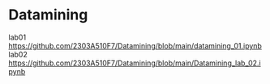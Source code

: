 # Datamining
lab01 https://github.com/2303A510F7/Datamining/blob/main/datamining_01.ipynb
lab02 https://github.com/2303A510F7/Datamining/blob/main/Datamining_lab_02.ipynb
